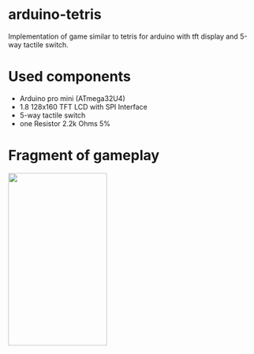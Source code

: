 # arduino-tetris
Implementation of game similar to tetris for arduino with tft display and 5-way tactile switch.
# Used components
- Arduino pro mini (ATmega32U4)
- 1.8 128x160 TFT LCD with SPI Interface
- 5-way tactile switch
- one Resistor 2.2k Ohms 5%

# Fragment of gameplay
<img src="https://github.com/SAlberte/arduino-tetris/blob/main/tetris_game.gif" width="200" height="350" />
